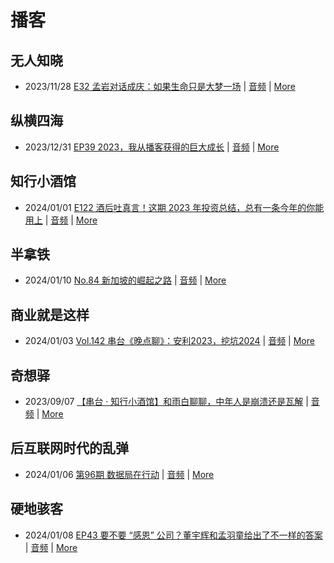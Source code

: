 # 播客

## 无人知晓
- 2023/11/28 [E32 孟岩对话成庆：如果生命只是大梦一场](https://www.xiaoyuzhoufm.com/episode/65655195f10bbce6353705cc) | [音频](https://dts-api.xiaoyuzhoufm.com/track/611719d3cb0b82e1df0ad29e/65655195f10bbce6353705cc/media.xyzcdn.net/ln7NBY7LIWJy1qbay5x0rgLRTQGA.m4a) | [More](channels/%E6%97%A0%E4%BA%BA%E7%9F%A5%E6%99%93.md)

## 纵横四海
- 2023/12/31 [EP39 2023，我从播客获得的巨大成长](https://www.ximalaya.com/sound/696883992) | [音频](https://audio.xmcdn.com/storages/16f2-audiofreehighqps/2D/B3/GKwRINsJb1ksBQbawQKXsNG-.m4a) | [More](channels/%E7%BA%B5%E6%A8%AA%E5%9B%9B%E6%B5%B7.md)

## 知行小酒馆
- 2024/01/01 [E122 酒后吐真言！这期 2023 年投资总结，总有一条今年的你能用上](https://www.xiaoyuzhoufm.com/episode/659250e5ed98191e9b9c52a3) | [音频](https://dts-api.xiaoyuzhoufm.com/track/6013f9f58e2f7ee375cf4216/659250e5ed98191e9b9c52a3/media.xyzcdn.net/lsql2Mj7ggfCctILViYaKrXbT2Cc.m4a) | [More](channels/%E7%9F%A5%E8%A1%8C%E5%B0%8F%E9%85%92%E9%A6%86.md)

## 半拿铁
- 2024/01/10 [No.84 新加坡的崛起之路](https://www.ximalaya.com/sound/698873624) | [音频](https://dl.wavpub.com/item/227_31597215_6673.m4a) | [More](channels/%E5%8D%8A%E6%8B%BF%E9%93%81.md)

## 商业就是这样
- 2024/01/03 [Vol.142 串台《晚点聊》：安利2023，挖坑2024](https://www.ximalaya.com/sound/697550234) | [音频](https://audio.xmcdn.com/storages/e8e2-audiofreehighqps/A4/ED/GKwRIJEJaweMAePxIwKWSpWK-aacv2-48K.m4a) | [More](channels/%E5%95%86%E4%B8%9A%E5%B0%B1%E6%98%AF%E8%BF%99%E6%A0%B7.md)

## 奇想驿
- 2023/09/07 [【串台 · 知行小酒馆】和雨白聊聊，中年人是崩溃还是瓦解](https://www.xiaoyuzhoufm.com/episode/64f9c5446884ccbb194e2cfc) | [音频](https://dts-api.xiaoyuzhoufm.com/track/6034daea97755b8fc9c66480/64f9c5446884ccbb194e2cfc/media.xyzcdn.net/lvATT0_QjI31XHWdwI1CR5bjsHZH.m4a) | [More](channels/%E5%A5%87%E6%83%B3%E9%A9%BF.md)

## 后互联网时代的乱弹
- 2024/01/06 [第96期 数据局在行动](https://hosting.wavpub.cn/pie/ep96/) | [音频](https://tk.wavpub.com/WPDL_JmxvNTPnpBYDyRXwnDjykSTWPbPJkPCPaTvXBSrBZkNksvDeUmANETmLAp-d0.mp3) | [More](channels/%E5%90%8E%E4%BA%92%E8%81%94%E7%BD%91%E6%97%B6%E4%BB%A3%E7%9A%84%E4%B9%B1%E5%BC%B9.md)

## 硬地骇客
- 2024/01/08 [EP43 要不要 “感恩” 公司？董宇辉和孟羽童给出了不一样的答案](https://www.xiaoyuzhoufm.com/episode/659bcf783b60e1feaf908361) | [音频](https://dts-api.xiaoyuzhoufm.com/track/640ee2438be5d40013fe4a87/659bcf783b60e1feaf908361/media.xyzcdn.net/lvFSr_6_TqTYitSg1XE1wZLjquoW.m4a) | [More](channels/%E7%A1%AC%E5%9C%B0%E9%AA%87%E5%AE%A2.md)

